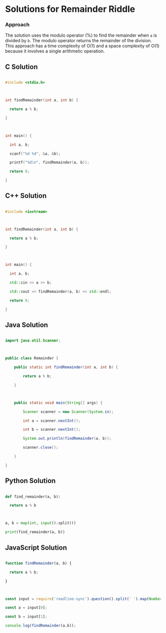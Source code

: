 # Solutions for Remainder Riddle

### Approach
The solution uses the modulo operator (%) to find the remainder when `a` is divided by `b`.  The modulo operator returns the remainder of the division. This approach has a time complexity of O(1) and a space complexity of O(1) because it involves a single arithmetic operation.

## C Solution
```c
#include <stdio.h>

int findRemainder(int a, int b) {
  return a % b;
}

int main() {
  int a, b;
  scanf("%d %d", &a, &b);
  printf("%d\n", findRemainder(a, b));
  return 0;
}
```

## C++ Solution
```cpp
#include <iostream>

int findRemainder(int a, int b) {
  return a % b;
}

int main() {
  int a, b;
  std::cin >> a >> b;
  std::cout << findRemainder(a, b) << std::endl;
  return 0;
}
```

## Java Solution
```java
import java.util.Scanner;

public class Remainder {
    public static int findRemainder(int a, int b) {
        return a % b;
    }

    public static void main(String[] args) {
        Scanner scanner = new Scanner(System.in);
        int a = scanner.nextInt();
        int b = scanner.nextInt();
        System.out.println(findRemainder(a, b));
        scanner.close();
    }
}
```

## Python Solution
```python
def find_remainder(a, b):
  return a % b

a, b = map(int, input().split())
print(find_remainder(a, b))
```

## JavaScript Solution
```javascript
function findRemainder(a, b) {
  return a % b;
}

const input = require('readline-sync').question().split(' ').map(Number);
const a = input[0];
const b = input[1];
console.log(findRemainder(a,b));
```